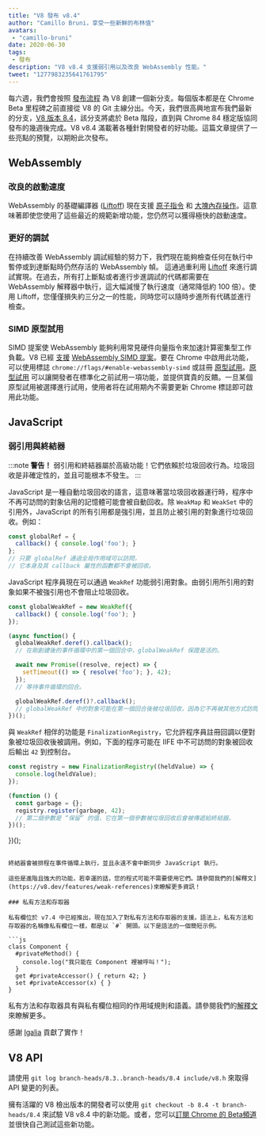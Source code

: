 ```yaml
---
title: "V8 發布 v8.4"
author: "Camillo Bruni，享受一些新鮮的布林值"
avatars:
 - "camillo-bruni"
date: 2020-06-30
tags:
 - 發布
description: "V8 v8.4 支援弱引用以及改良 WebAssembly 性能。"
tweet: "1277983235641761795"
---
```

每六週，我們會按照 [發布流程](https://v8.dev/docs/release-process) 為 V8 創建一個新分支。每個版本都是在 Chrome Beta 里程碑之前直接從 V8 的 Git 主線分出。今天，我們很高興地宣布我們最新的分支，[V8 版本 8.4](https://chromium.googlesource.com/v8/v8.git/+log/branch-heads/8.4)，該分支將處於 Beta 階段，直到與 Chrome 84 穩定版協同發布的幾週後完成。V8 v8.4 滿載著各種針對開發者的好功能。這篇文章提供了一些亮點的預覽，以期盼此次發布。

<!--truncate-->
## WebAssembly

### 改良的啟動速度

WebAssembly 的基礎編譯器 ([Liftoff](https://v8.dev/blog/liftoff)) 現在支援 [原子指令](https://github.com/WebAssembly/threads) 和 [大塊內存操作](https://github.com/WebAssembly/bulk-memory-operations)。這意味著即使您使用了這些最近的規範新增功能，您仍然可以獲得極快的啟動速度。

### 更好的調試

在持續改善 WebAssembly 調試經驗的努力下，我們現在能夠檢查任何在執行中暫停或到達斷點時仍然存活的 WebAssembly 幀。
這通過重利用 [Liftoff](https://v8.dev/blog/liftoff) 來進行調試實現。在過去，所有打上斷點或者進行步進調試的代碼都需要在 WebAssembly 解釋器中執行，這大幅減慢了執行速度（通常降低約 100 倍）。使用 Liftoff，您僅僅損失約三分之一的性能，同時您可以隨時步進所有代碼並進行檢查。

### SIMD 原型試用

SIMD 提案使 WebAssembly 能夠利用常見硬件向量指令來加速計算密集型工作負載。V8 已經 [支援](https://v8.dev/features/simd) [WebAssembly SIMD 提案](https://github.com/WebAssembly/simd)。要在 Chrome 中啟用此功能，可以使用標誌 `chrome://flags/#enable-webassembly-simd` 或註冊 [原型試用](https://developers.chrome.com/origintrials/#/view_trial/-4708513410415853567)。[原型試用](https://github.com/GoogleChrome/OriginTrials/blob/gh-pages/developer-guide.md) 可以讓開發者在標準化之前試用一項功能，並提供寶貴的反饋。一旦某個原型試用被選擇進行試用，使用者将在試用期內不需要更新 Chrome 標誌即可啟用此功能。

## JavaScript

### 弱引用與終結器

:::note
**警告！** 弱引用和終結器屬於高級功能！它們依賴於垃圾回收行為。垃圾回收是非確定性的，並且可能根本不發生。
:::

JavaScript 是一種自動垃圾回收的語言，這意味著當垃圾回收器運行時，程序中不再可訪問的對象佔用的記憶體可能會被自動回收。除 `WeakMap` 和 `WeakSet` 中的引用外，JavaScript 的所有引用都是強引用，並且防止被引用的對象進行垃圾回收。例如：

```js
const globalRef = {
  callback() { console.log('foo'); }
};
// 只要 globalRef 通過全局作用域可以訪問，
// 它本身及其 callback 屬性的函數都不會被回收。
```

JavaScript 程序員現在可以通過 `WeakRef` 功能弱引用對象。由弱引用所引用的對象如果不被強引用也不會阻止垃圾回收。

```js
const globalWeakRef = new WeakRef({
  callback() { console.log('foo'); }
});

(async function() {
  globalWeakRef.deref().callback();
  // 在剛創建後的事件循環中的第一個回合中，globalWeakRef 保證是活的。

  await new Promise((resolve, reject) => {
    setTimeout(() => { resolve('foo'); }, 42);
  });
  // 等待事件循環的回合。

  globalWeakRef.deref()?.callback();
  // globalWeakRef 中的對象可能在第一個回合後被垃圾回收，因為它不再被其他方式訪問。
})();
```

與 `WeakRef` 相伴的功能是 `FinalizationRegistry`，它允許程序員註冊回調以便對象被垃圾回收後被調用。例如，下面的程序可能在 IIFE 中不可訪問的對象被回收后輸出 `42` 到控制台。

```js
const registry = new FinalizationRegistry((heldValue) => {
  console.log(heldValue);
});

(function () {
  const garbage = {};
  registry.register(garbage, 42);
  // 第二個參數是 “保留” 的值，它在第一個參數被垃圾回收后會被傳遞給終結器。
})();
```
})();
```

終結器會被排程在事件循環上執行，並且永遠不會中斷同步 JavaScript 執行。

這些是進階且強大的功能，若幸運的話，您的程式可能不需要使用它們。請參閱我們的[解釋文](https://v8.dev/features/weak-references)來瞭解更多資訊！

### 私有方法和存取器

私有欄位於 v7.4 中已經推出，現在加入了對私有方法和存取器的支援。語法上，私有方法和存取器的名稱像私有欄位一樣，都是以 `#` 開頭。以下是語法的一個簡短示例。

```js
class Component {
  #privateMethod() {
    console.log("我只能在 Component 裡被呼叫！");
  }
  get #privateAccessor() { return 42; }
  set #privateAccessor(x) { }
}
```

私有方法和存取器具有與私有欄位相同的作用域規則和語義。請參閱我們的[解釋文](https://v8.dev/features/class-fields)來瞭解更多。

感謝 [Igalia](https://twitter.com/igalia) 貢獻了實作！

## V8 API

請使用 `git log branch-heads/8.3..branch-heads/8.4 include/v8.h` 來取得 API 變更的列表。

擁有活躍的 V8 檢出版本的開發者可以使用 `git checkout -b 8.4 -t branch-heads/8.4` 來試驗 V8 v8.4 中的新功能。或者，您可以[訂閱 Chrome 的 Beta頻道](https://www.google.com/chrome/browser/beta.html)並很快自己測試這些新功能。
